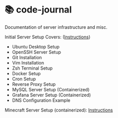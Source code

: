 # :books: code-journal
Documentation of server infrastructure and misc.

Initial Server Setup Covers: ([Instructions](server_setup/init_server_setup.md))

- Ubuntu Desktop Setup
- OpenSSH Server Setup
- Git Installation
- Vim Installation
- Zsh Terminal Setup
- Docker Setup
- Cron Setup
- Reverse Proxy Setup
- MySQL Server Setup (Containerized)
- Grafana Server Setup (Containerized)
- DNS Configuration Example

Minecraft Server Setup (containerized): [Instructions](minecraft/minecraft.md)